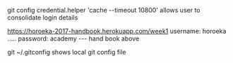 git config credential.helper 'cache --timeout 10800'
allows user to consolidate login details

https://horoeka-2017-handbook.herokuapp.com/week1
username: horoeka ..... password: academy
--- hand book above

git ~/.gitconfig
shows local git config file
